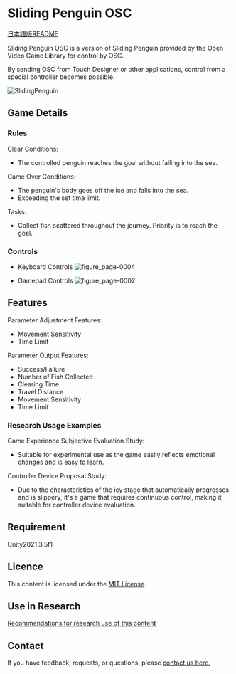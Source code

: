 # Sliding Penguin OSC

[日本語版README](https://github.com/open-video-game-library/SlidingPenguinOSC/blob/main/README.JP.md)

Sliding Penguin OSC is a version of Sliding Penguin provided by the Open Video Game Library for control by OSC.

By sending OSC from Touch Designer or other applications, control from a special controller becomes possible.

![SlidingPenguin](https://user-images.githubusercontent.com/71160720/222035563-a278f647-33f1-4d93-ba49-c4aefe5f5602.jpg)


## Game Details


### Rules

Clear Conditions:
- The controlled penguin reaches the goal without falling into the sea.

Game Over Conditions:
- The penguin's body goes off the ice and falls into the sea.
- Exceeding the set time limit.

Tasks:
- Collect fish scattered throughout the journey. Priority is to reach the goal.



### Controls

- Keyboard Controls
![figure_page-0004](https://github.com/open-video-game-library/SlidingPenguin/assets/63552585/0797b2ad-cd6e-417e-8364-14e0a5a63047)


- Gamepad Controls
![figure_page-0002](https://github.com/open-video-game-library/SlidingPenguin/assets/63552585/778f5d3e-4c88-45c7-ba81-63c0be37da68)


## Features

Parameter Adjustment Features:
- Movement Sensitivity
- Time Limit

Parameter Output Features:
- Success/Failure
- Number of Fish Collected
- Clearing Time
- Travel Distance
- Movement Sensitivity
- Time Limit


### Research Usage Examples

Game Experience Subjective Evaluation Study:
- Suitable for experimental use as the game easily reflects emotional changes and is easy to learn.

Controller Device Proposal Study:
- Due to the characteristics of the icy stage that automatically progresses and is slippery, it's a game that requires continuous control, making it suitable for controller device evaluation.


## Requirement

Unity2021.3.5f1


## Licence

This content is licensed under the [MIT License](https://github.com/open-video-game-library/SlidingPenguinOSC/blob/main/LICENSE.md).

## Use in Research

[Recommendations for research use of this content](https://github.com/open-video-game-library/SlidingPenguinOSC/blob/main/RESEARCH_USE.md)

## Contact

If you have feedback, requests, or questions, please [contact us here.](https://openvideogame.cc/contact)

